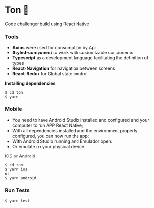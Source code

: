 # Ton  🧩

Code challenger build using React Native


### Tools
- **Axios** were used for consumption by Api
- **Styled-component** to work with customizable components
- **Typescript** as a development language facilitating the definition of types
- **React-Navigation** for navigation between screens
- **React-Redux** for Global state control

**Installing dependencies**

```
$ cd ton 
$ yarn 
```

### Mobile
* You need to have Android Studio installed and configured and your computer to run APP React Native;
* With all dependencies installed and the environment properly configured, you can now run the app;
* With Android Studio running and Emulador open:
* Or emulate on your physical device.


IOS or Android

```
$ cd ton 
$ yarn ios  
or 
$ yarn android  
```

### Run Tests

```
$ yarn test 
```
